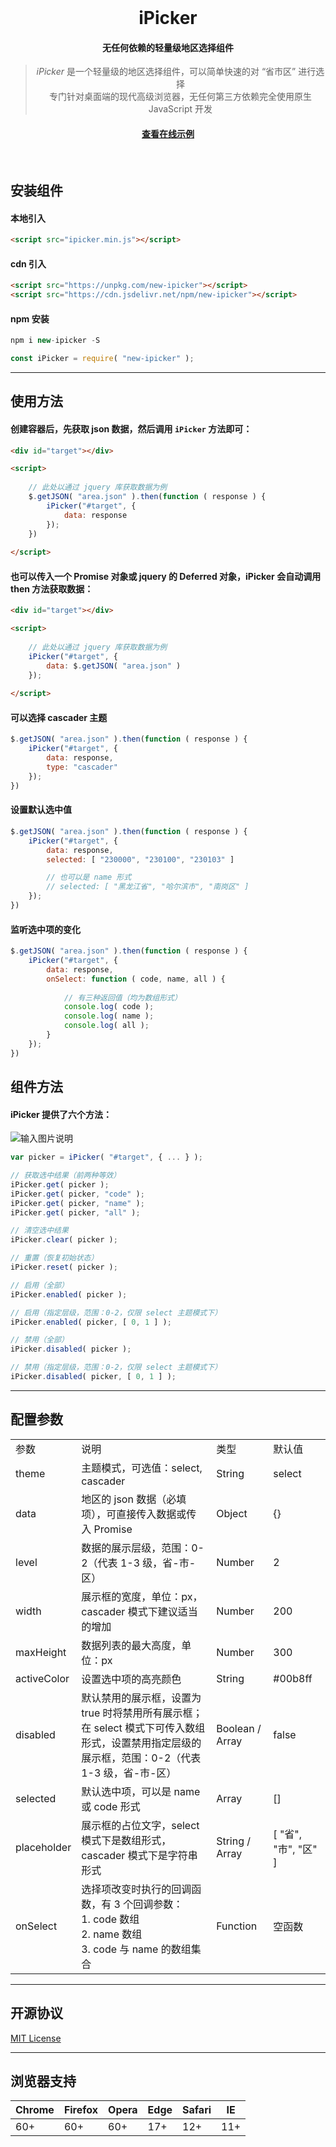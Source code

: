 <br>
<h1 align="center">iPicker</h1>

<h4 align="center">无任何依赖的轻量级地区选择组件</h4>

<blockquote align="center">
  <em>iPicker</em> 是一个轻量级的地区选择组件，可以简单快速的对 “省市区” 进行选择<br>
专门针对桌面端的现代高级浏览器，无任何第三方依赖完全使用原生 JavaScript 开发
</blockquote>

<h4 align="center">
  <a href="http://dreamer365.gitee.io/ipicker/" target="_blank">查看在线示例</a>
</h4>
<br>

## 安装组件
#### 本地引入

```html
<script src="ipicker.min.js"></script>
```

#### cdn 引入

```html
<script src="https://unpkg.com/new-ipicker"></script>
<script src="https://cdn.jsdelivr.net/npm/new-ipicker"></script>
```

#### npm 安装

```javascript
npm i new-ipicker -S
```
```javascript
const iPicker = require( "new-ipicker" );
```
<hr/>

## 使用方法
#### 创建容器后，先获取 json 数据，然后调用 `iPicker` 方法即可：

```html
<div id="target"></div>

<script>
    
    // 此处以通过 jquery 库获取数据为例
    $.getJSON( "area.json" ).then(function ( response ) {
        iPicker("#target", {
            data: response
        });
    })
    
</script>
```
#### 也可以传入一个 Promise 对象或 jquery 的 Deferred 对象，iPicker 会自动调用 then 方法获取数据：

```html
<div id="target"></div>

<script>
    
    // 此处以通过 jquery 库获取数据为例
    iPicker("#target", {
        data: $.getJSON( "area.json" )
    });
    
</script>
```
#### 可以选择 cascader 主题
```javascript
$.getJSON( "area.json" ).then(function ( response ) {
    iPicker("#target", {
        data: response,
        type: "cascader"
    });
})
```
#### 设置默认选中值
```javascript
$.getJSON( "area.json" ).then(function ( response ) {
    iPicker("#target", {
        data: response,
        selected: [ "230000", "230100", "230103" ]

        // 也可以是 name 形式
        // selected: [ "黑龙江省", "哈尔滨市", "南岗区" ]
    });
})
```
#### 监听选中项的变化
```javascript
$.getJSON( "area.json" ).then(function ( response ) {
    iPicker("#target", {
        data: response,
        onSelect: function ( code, name, all ) {
            
            // 有三种返回值（均为数组形式）
            console.log( code );
            console.log( name );
            console.log( all );
        }
    });
})
```
## 组件方法
#### iPicker 提供了六个方法：
![输入图片说明](https://images.gitee.com/uploads/images/2020/0306/123227_4782b14c_5535128.png)

```javascript
var picker = iPicker( "#target", { ... } );

// 获取选中结果（前两种等效）
iPicker.get( picker );
iPicker.get( picker, "code" );
iPicker.get( picker, "name" );
iPicker.get( picker, "all" );

// 清空选中结果
iPicker.clear( picker );

// 重置（恢复初始状态）
iPicker.reset( picker );

// 启用（全部）
iPicker.enabled( picker );

// 启用（指定层级，范围：0-2，仅限 select 主题模式下）
iPicker.enabled( picker, [ 0, 1 ] );

// 禁用（全部）
iPicker.disabled( picker );

// 禁用（指定层级，范围：0-2，仅限 select 主题模式下）
iPicker.disabled( picker, [ 0, 1 ] );
```

<hr/>

## 配置参数
<table>
    <tr>
        <td>参数</td>
        <td>说明</td>
        <td>类型</td>
        <td>默认值</td>
    </tr>
    <tr>
        <td>theme</td>
        <td>主题模式，可选值：select, cascader</td>
        <td>String</td>
        <td>select</td>
    </tr>
    <tr>
        <td>data</td>
        <td>地区的 json 数据（必填项），可直接传入数据或传入 Promise</td>
        <td>Object</td>
        <td>{}</td>
    </tr>
    <tr>
        <td>level</td>
        <td>数据的展示层级，范围：0-2（代表 1-3 级，省-市-区）</td>
        <td>Number</td>
        <td>2</td>
    </tr>
    <tr>
        <td>width</td>
        <td>展示框的宽度，单位：px，cascader 模式下建议适当的增加</td>
        <td>Number</td>
        <td>200</td>
    </tr>
    <tr>
        <td>maxHeight</td>
        <td>数据列表的最大高度，单位：px</td>
        <td>Number</td>
        <td>300</td>
    </tr>
    <tr>
        <td>activeColor</td>
        <td>设置选中项的高亮颜色</td>
        <td>String</td>
        <td>#00b8ff</td>
    </tr>
    <tr>
        <td>disabled</td>
        <td>默认禁用的展示框，设置为 true 时将禁用所有展示框；<br>在 select 模式下可传入数组形式，设置禁用指定层级的展示框，范围：0-2（代表 1-3 级，省-市-区）</td>
        <td>Boolean / Array</td>
        <td>false</td>
    </tr>
    <tr>
        <td>selected</td>
        <td>默认选中项，可以是 name 或 code 形式</td>
        <td>Array</td>
        <td>[]</td>
    </tr>
    <tr>
        <td>placeholder</td>
        <td>展示框的占位文字，select 模式下是数组形式，cascader 模式下是字符串形式</td>
        <td>String / Array</td>
        <td>[ "省", "市", "区" ]</td>
    </tr>
    <tr>
        <td>onSelect</td>
        <td>选择项改变时执行的回调函数，有 3 个回调参数：<br>1. code 数组<br>2. name 数组<br>3. code 与 name 的数组集合</td>
        <td>Function</td>
        <td>空函数</td>
    </tr>
</table>

<hr/>

## 开源协议
<p><a href="https://github.com/Dreamer365/iPicker/blob/master/LICENSE">MIT License</a></p>

<hr/>

## 浏览器支持

| Chrome | Firefox | Opera | Edge | Safari | IE  |
| ---    | ---     | ---   | ---  | ---    | --- |
| 60+    | 60+     | 60+   | 17+  | 12+    | 11+ |

